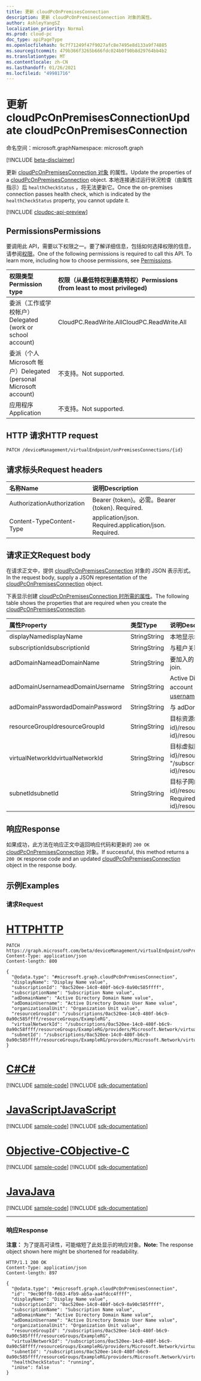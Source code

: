 ```yaml
---
title: 更新 cloudPcOnPremisesConnection
description: 更新 cloudPcOnPremisesConnection 对象的属性。
author: AshleyYangSZ
localization_priority: Normal
ms.prod: cloud-pc
doc_type: apiPageType
ms.openlocfilehash: 9c7f71249f47f9027afc8e7495e8d133a9f74885
ms.sourcegitcommit: 479b366f3265b666fdc024b0f90b8d29764bb4b2
ms.translationtype: MT
ms.contentlocale: zh-CN
ms.lasthandoff: 01/26/2021
ms.locfileid: "49981716"
---
```

# <a name="update-cloudpconpremisesconnection"></a><span data-ttu-id="1e9e2-103">更新 cloudPcOnPremisesConnection</span><span class="sxs-lookup"><span data-stu-id="1e9e2-103">Update cloudPcOnPremisesConnection</span></span>

<span data-ttu-id="1e9e2-104">命名空间：microsoft.graph</span><span class="sxs-lookup"><span data-stu-id="1e9e2-104">Namespace: microsoft.graph</span></span>

[!INCLUDE [beta-disclaimer](../../includes/beta-disclaimer.md)]

<span data-ttu-id="1e9e2-105">更新 [cloudPcOnPremisesConnection 对象](../resources/cloudpconpremisesconnection.md) 的属性。</span><span class="sxs-lookup"><span data-stu-id="1e9e2-105">Update the properties of a [cloudPcOnPremisesConnection](../resources/cloudpconpremisesconnection.md) object.</span></span>
<span data-ttu-id="1e9e2-106">本地连接通过运行状况检查（由属性指示）后 `healthCheckStatus` ，将无法更新它。</span><span class="sxs-lookup"><span data-stu-id="1e9e2-106">Once the on-premises connection passes health check, which is indicated by the `healthCheckStatus` property, you cannot update it.</span></span>

[!INCLUDE [cloudpc-api-preview](../../includes/cloudpc-api-preview.md)]

## <a name="permissions"></a><span data-ttu-id="1e9e2-107">Permissions</span><span class="sxs-lookup"><span data-stu-id="1e9e2-107">Permissions</span></span>

<span data-ttu-id="1e9e2-p102">要调用此 API，需要以下权限之一。要了解详细信息，包括如何选择权限的信息，请参阅[权限](/graph/permissions-reference)。</span><span class="sxs-lookup"><span data-stu-id="1e9e2-p102">One of the following permissions is required to call this API. To learn more, including how to choose permissions, see [Permissions](/graph/permissions-reference).</span></span>

|<span data-ttu-id="1e9e2-110">权限类型</span><span class="sxs-lookup"><span data-stu-id="1e9e2-110">Permission type</span></span>|<span data-ttu-id="1e9e2-111">权限（从最低特权到最高特权）</span><span class="sxs-lookup"><span data-stu-id="1e9e2-111">Permissions (from least to most privileged)</span></span>|
|:---|:---|
|<span data-ttu-id="1e9e2-112">委派（工作或学校帐户）</span><span class="sxs-lookup"><span data-stu-id="1e9e2-112">Delegated (work or school account)</span></span>|<span data-ttu-id="1e9e2-113">CloudPC.ReadWrite.All</span><span class="sxs-lookup"><span data-stu-id="1e9e2-113">CloudPC.ReadWrite.All</span></span>|
|<span data-ttu-id="1e9e2-114">委派（个人 Microsoft 帐户）</span><span class="sxs-lookup"><span data-stu-id="1e9e2-114">Delegated (personal Microsoft account)</span></span>|<span data-ttu-id="1e9e2-115">不支持。</span><span class="sxs-lookup"><span data-stu-id="1e9e2-115">Not supported.</span></span>|
|<span data-ttu-id="1e9e2-116">应用程序</span><span class="sxs-lookup"><span data-stu-id="1e9e2-116">Application</span></span>|<span data-ttu-id="1e9e2-117">不支持。</span><span class="sxs-lookup"><span data-stu-id="1e9e2-117">Not supported.</span></span>|

## <a name="http-request"></a><span data-ttu-id="1e9e2-118">HTTP 请求</span><span class="sxs-lookup"><span data-stu-id="1e9e2-118">HTTP request</span></span>

<!-- {
  "blockType": "ignored"
}
-->

``` http
PATCH /deviceManagement/virtualEndpoint/onPremisesConnections/{id}
```

## <a name="request-headers"></a><span data-ttu-id="1e9e2-119">请求标头</span><span class="sxs-lookup"><span data-stu-id="1e9e2-119">Request headers</span></span>

| <span data-ttu-id="1e9e2-120">名称</span><span class="sxs-lookup"><span data-stu-id="1e9e2-120">Name</span></span>          | <span data-ttu-id="1e9e2-121">说明</span><span class="sxs-lookup"><span data-stu-id="1e9e2-121">Description</span></span>                |
| :------------ | :------------------------  |
| <span data-ttu-id="1e9e2-122">Authorization</span><span class="sxs-lookup"><span data-stu-id="1e9e2-122">Authorization</span></span> | <span data-ttu-id="1e9e2-p103">Bearer {token}。必需。</span><span class="sxs-lookup"><span data-stu-id="1e9e2-p103">Bearer {token}. Required.</span></span>  |
| <span data-ttu-id="1e9e2-125">Content-Type</span><span class="sxs-lookup"><span data-stu-id="1e9e2-125">Content-Type</span></span>  | <span data-ttu-id="1e9e2-p104">application/json. Required.</span><span class="sxs-lookup"><span data-stu-id="1e9e2-p104">application/json. Required.</span></span>|

## <a name="request-body"></a><span data-ttu-id="1e9e2-128">请求正文</span><span class="sxs-lookup"><span data-stu-id="1e9e2-128">Request body</span></span>

<span data-ttu-id="1e9e2-129">在请求正文中，提供 [cloudPcOnPremisesConnection](../resources/cloudpconpremisesconnection.md) 对象的 JSON 表示形式。</span><span class="sxs-lookup"><span data-stu-id="1e9e2-129">In the request body, supply a JSON representation of the [cloudPcOnPremisesConnection](../resources/cloudpconpremisesconnection.md) object.</span></span>

<span data-ttu-id="1e9e2-130">下表显示创建 [cloudPcOnPremisesConnection 时所需的属性](../resources/cloudpconpremisesconnection.md)。</span><span class="sxs-lookup"><span data-stu-id="1e9e2-130">The following table shows the properties that are required when you create the [cloudPcOnPremisesConnection](../resources/cloudpconpremisesconnection.md).</span></span>

|<span data-ttu-id="1e9e2-131">属性</span><span class="sxs-lookup"><span data-stu-id="1e9e2-131">Property</span></span>|<span data-ttu-id="1e9e2-132">类型</span><span class="sxs-lookup"><span data-stu-id="1e9e2-132">Type</span></span>|<span data-ttu-id="1e9e2-133">说明</span><span class="sxs-lookup"><span data-stu-id="1e9e2-133">Description</span></span>|
|:---|:---|:---|
|<span data-ttu-id="1e9e2-134">displayName</span><span class="sxs-lookup"><span data-stu-id="1e9e2-134">displayName</span></span>|<span data-ttu-id="1e9e2-135">String</span><span class="sxs-lookup"><span data-stu-id="1e9e2-135">String</span></span>|<span data-ttu-id="1e9e2-136">本地显示名称的基础结构。</span><span class="sxs-lookup"><span data-stu-id="1e9e2-136">The display name for the on-premises connection.</span></span>|
|<span data-ttu-id="1e9e2-137">subscriptionId</span><span class="sxs-lookup"><span data-stu-id="1e9e2-137">subscriptionId</span></span>|<span data-ttu-id="1e9e2-138">String</span><span class="sxs-lookup"><span data-stu-id="1e9e2-138">String</span></span>|<span data-ttu-id="1e9e2-139">与租户关联的目标 Azure 订阅的 ID。</span><span class="sxs-lookup"><span data-stu-id="1e9e2-139">The ID of the target Azure subscription that’s associated with your tenant.</span></span>|
|<span data-ttu-id="1e9e2-140">adDomainName</span><span class="sxs-lookup"><span data-stu-id="1e9e2-140">adDomainName</span></span>|<span data-ttu-id="1e9e2-141">String</span><span class="sxs-lookup"><span data-stu-id="1e9e2-141">String</span></span>|<span data-ttu-id="1e9e2-142">要加入的 Active Directory (的 FQDN) 完全限定域名。</span><span class="sxs-lookup"><span data-stu-id="1e9e2-142">The fully qualified domain name (FQDN) of the Active Directory domain you want to join.</span></span>|
|<span data-ttu-id="1e9e2-143">adDomainUsername</span><span class="sxs-lookup"><span data-stu-id="1e9e2-143">adDomainUsername</span></span>|<span data-ttu-id="1e9e2-144">String</span><span class="sxs-lookup"><span data-stu-id="1e9e2-144">String</span></span>|<span data-ttu-id="1e9e2-145">Active Directory 帐户的用户名 (拥有在 Active Directory) 创建计算机对象的权限的用户或服务帐户。</span><span class="sxs-lookup"><span data-stu-id="1e9e2-145">The username of an Active Directory account (user or service account) that has permissions to create computer objects in Active Directory.</span></span> <span data-ttu-id="1e9e2-146">所需格式：username@contoso.com。</span><span class="sxs-lookup"><span data-stu-id="1e9e2-146">Required format: username@contoso.com.</span></span>|
|<span data-ttu-id="1e9e2-147">adDomainPassword</span><span class="sxs-lookup"><span data-stu-id="1e9e2-147">adDomainPassword</span></span>|<span data-ttu-id="1e9e2-148">String</span><span class="sxs-lookup"><span data-stu-id="1e9e2-148">String</span></span>|<span data-ttu-id="1e9e2-149">与 adDomainUsername 关联的密码。</span><span class="sxs-lookup"><span data-stu-id="1e9e2-149">The password associated with adDomainUsername.</span></span>|
|<span data-ttu-id="1e9e2-150">resourceGroupId</span><span class="sxs-lookup"><span data-stu-id="1e9e2-150">resourceGroupId</span></span>|<span data-ttu-id="1e9e2-151">String</span><span class="sxs-lookup"><span data-stu-id="1e9e2-151">String</span></span>|<span data-ttu-id="1e9e2-152">目标资源组的 ID。</span><span class="sxs-lookup"><span data-stu-id="1e9e2-152">The ID of the target resource group.</span></span> <span data-ttu-id="1e9e2-153">必需格式："/subscriptions/{subscription-id}/resourceGroups/{resourceGroupName}"。</span><span class="sxs-lookup"><span data-stu-id="1e9e2-153">Required format: "/subscriptions/{subscription-id}/resourceGroups/{resourceGroupName}".</span></span>|
|<span data-ttu-id="1e9e2-154">virtualNetworkId</span><span class="sxs-lookup"><span data-stu-id="1e9e2-154">virtualNetworkId</span></span>|<span data-ttu-id="1e9e2-155">String</span><span class="sxs-lookup"><span data-stu-id="1e9e2-155">String</span></span>|<span data-ttu-id="1e9e2-156">目标虚拟网络的 ID。</span><span class="sxs-lookup"><span data-stu-id="1e9e2-156">The ID of the target virtual network.</span></span> <span data-ttu-id="1e9e2-157">必需格式："/subscriptions/{subscription-id}/resourceGroups/{resourceGroupName}/providers/Microsoft.Network/virtualNetworks/{virtualNetworkName}"。</span><span class="sxs-lookup"><span data-stu-id="1e9e2-157">Required format: "/subscriptions/{subscription-id}/resourceGroups/{resourceGroupName}/providers/Microsoft.Network/virtualNetworks/{virtualNetworkName}".</span></span>|
|<span data-ttu-id="1e9e2-158">subnetId</span><span class="sxs-lookup"><span data-stu-id="1e9e2-158">subnetId</span></span>|<span data-ttu-id="1e9e2-159">String</span><span class="sxs-lookup"><span data-stu-id="1e9e2-159">String</span></span>|<span data-ttu-id="1e9e2-160">目标子网的 ID。</span><span class="sxs-lookup"><span data-stu-id="1e9e2-160">The ID of the target subnet.</span></span> <span data-ttu-id="1e9e2-161">必需格式："/subscriptions/{subscription-id}/resourceGroups/{resourceGroupName}/providers/Microsoft.Network/virtualNetworks/{virtualNetworkId}/subnets/{subnetName}"。</span><span class="sxs-lookup"><span data-stu-id="1e9e2-161">Required format: "/subscriptions/{subscription-id}/resourceGroups/{resourceGroupName}/providers/Microsoft.Network/virtualNetworks/{virtualNetworkId}/subnets/{subnetName}".</span></span>|

## <a name="response"></a><span data-ttu-id="1e9e2-162">响应</span><span class="sxs-lookup"><span data-stu-id="1e9e2-162">Response</span></span>

<span data-ttu-id="1e9e2-163">如果成功，此方法在响应正文中返回响应代码和更新的 `200 OK` [cloudPcOnPremisesConnection](../resources/cloudpconpremisesconnection.md) 对象。</span><span class="sxs-lookup"><span data-stu-id="1e9e2-163">If successful, this method returns a `200 OK` response code and an updated [cloudPcOnPremisesConnection](../resources/cloudpconpremisesconnection.md) object in the response body.</span></span>

## <a name="examples"></a><span data-ttu-id="1e9e2-164">示例</span><span class="sxs-lookup"><span data-stu-id="1e9e2-164">Examples</span></span>

### <a name="request"></a><span data-ttu-id="1e9e2-165">请求</span><span class="sxs-lookup"><span data-stu-id="1e9e2-165">Request</span></span>


# <a name="http"></a>[<span data-ttu-id="1e9e2-166">HTTP</span><span class="sxs-lookup"><span data-stu-id="1e9e2-166">HTTP</span></span>](#tab/http)
<!-- {
  "blockType": "request",
  "name": "update_onpremisesconnections"
}
-->

``` http
PATCH https://graph.microsoft.com/beta/deviceManagement/virtualEndpoint/onPremisesConnections/{id}
Content-Type: application/json
Content-length: 800

{
  "@odata.type": "#microsoft.graph.cloudPcOnPremisesConnection",
  "displayName": "Display Name value",
  "subscriptionId": "0ac520ee-14c0-480f-b6c9-0a90c585ffff",
  "subscriptionName": "Subscription Name value",
  "adDomainName": "Active Directory Domain Name value",
  "adDomainUsername": "Active Directory Domain User Name value",
  "organizationalUnit": "Organization Unit value",
  "resourceGroupId": "/subscriptions/0ac520ee-14c0-480f-b6c9-0a90c585ffff/resourceGroups/ExampleRG",
  "virtualNetworkId": "/subscriptions/0ac520ee-14c0-480f-b6c9-0a90c58ffff/resourceGroups/ExampleRG/providers/Microsoft.Network/virtualNetworks/ExampleVNet",
  "subnetId": "/subscriptions/0ac520ee-14c0-480f-b6c9-0a90c585ffff/resourceGroups/ExampleRG/providers/Microsoft.Network/virtualNetworks/ExampleVNet/subnets/default"
}
```
# <a name="c"></a>[<span data-ttu-id="1e9e2-167">C#</span><span class="sxs-lookup"><span data-stu-id="1e9e2-167">C#</span></span>](#tab/csharp)
[!INCLUDE [sample-code](../includes/snippets/csharp/update-onpremisesconnections-csharp-snippets.md)]
[!INCLUDE [sdk-documentation](../includes/snippets/snippets-sdk-documentation-link.md)]

# <a name="javascript"></a>[<span data-ttu-id="1e9e2-168">JavaScript</span><span class="sxs-lookup"><span data-stu-id="1e9e2-168">JavaScript</span></span>](#tab/javascript)
[!INCLUDE [sample-code](../includes/snippets/javascript/update-onpremisesconnections-javascript-snippets.md)]
[!INCLUDE [sdk-documentation](../includes/snippets/snippets-sdk-documentation-link.md)]

# <a name="objective-c"></a>[<span data-ttu-id="1e9e2-169">Objective-C</span><span class="sxs-lookup"><span data-stu-id="1e9e2-169">Objective-C</span></span>](#tab/objc)
[!INCLUDE [sample-code](../includes/snippets/objc/update-onpremisesconnections-objc-snippets.md)]
[!INCLUDE [sdk-documentation](../includes/snippets/snippets-sdk-documentation-link.md)]

# <a name="java"></a>[<span data-ttu-id="1e9e2-170">Java</span><span class="sxs-lookup"><span data-stu-id="1e9e2-170">Java</span></span>](#tab/java)
[!INCLUDE [sample-code](../includes/snippets/java/update-onpremisesconnections-java-snippets.md)]
[!INCLUDE [sdk-documentation](../includes/snippets/snippets-sdk-documentation-link.md)]

---


### <a name="response"></a><span data-ttu-id="1e9e2-171">响应</span><span class="sxs-lookup"><span data-stu-id="1e9e2-171">Response</span></span>

<span data-ttu-id="1e9e2-172">**注意：** 为了提高可读性，可能缩短了此处显示的响应对象。</span><span class="sxs-lookup"><span data-stu-id="1e9e2-172">**Note:** The response object shown here might be shortened for readability.</span></span>

<!-- {
  "blockType": "response",
  "truncated": true,
  "@odata.type": "microsoft.graph.cloudPcOnPremisesConnection"
}
-->

``` http
HTTP/1.1 200 OK
Content-Type: application/json
Content-length: 897

{
  "@odata.type": "#microsoft.graph.cloudPcOnPremisesConnection",
  "id": "9ec90ff8-fd63-4fb9-ab5a-aa4fdcc4ffff",
  "displayName": "Display Name value",
  "subscriptionId": "0ac520ee-14c0-480f-b6c9-0a90c585ffff",
  "subscriptionName": "Subscription Name value",
  "adDomainName": "Active Directory Domain Name value",
  "adDomainUsername": "Active Directory Domain User Name value",
  "organizationalUnit": "Organization Unit value",
  "resourceGroupId": "/subscriptions/0ac520ee-14c0-480f-b6c9-0a90c585ffff/resourceGroups/ExampleRG",
  "virtualNetworkId": "/subscriptions/0ac520ee-14c0-480f-b6c9-0a90c58ffff/resourceGroups/ExampleRG/providers/Microsoft.Network/virtualNetworks/ExampleVNet",
  "subnetId": "/subscriptions/0ac520ee-14c0-480f-b6c9-0a90c585ffff/resourceGroups/ExampleRG/providers/Microsoft.Network/virtualNetworks/ExampleVNet/subnets/default",
  "healthCheckStatus": "running",
  "inUse": false
}
```
